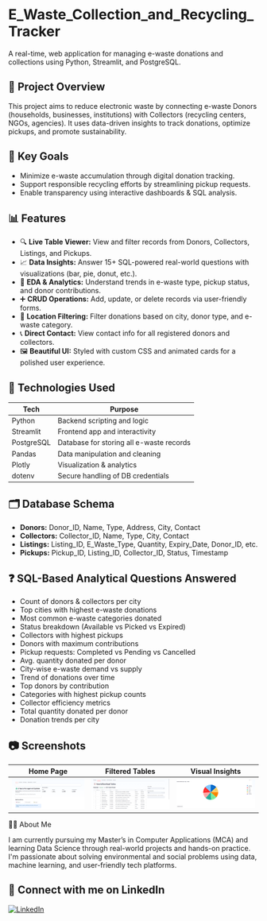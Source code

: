 # E_Waste_Collection_and_Recycling_Tracker
A real-time, web application for managing e-waste donations and collections using Python, Streamlit, and PostgreSQL.

## 🚀 Project Overview
This project aims to reduce electronic waste by connecting e-waste Donors (households, businesses, institutions) with Collectors (recycling centers, NGOs, agencies). It uses data-driven insights to track donations, optimize pickups, and promote sustainability.

## 🌱 Key Goals
- Minimize e-waste accumulation through digital donation tracking.
- Support responsible recycling efforts by streamlining pickup requests.
- Enable transparency using interactive dashboards & SQL analysis.

## 📊 Features
- 🔍 **Live Table Viewer:** View and filter records from Donors, Collectors, Listings, and Pickups.  
- 📈 **Data Insights:** Answer 15+ SQL-powered real-world questions with visualizations (bar, pie, donut, etc.).  
- 🧠 **EDA & Analytics:** Understand trends in e-waste type, pickup status, and donor contributions.  
- ➕ **CRUD Operations:** Add, update, or delete records via user-friendly forms.  
- 📍 **Location Filtering:** Filter donations based on city, donor type, and e-waste category.  
- 📞 **Direct Contact:** View contact info for all registered donors and collectors.  
- 🖼 **Beautiful UI:** Styled with custom CSS and animated cards for a polished user experience.

## 📂 Technologies Used

| Tech       | Purpose                                   |
|------------|-------------------------------------------|
| Python     | Backend scripting and logic               |
| Streamlit  | Frontend app and interactivity            |
| PostgreSQL | Database for storing all e-waste records |
| Pandas     | Data manipulation and cleaning            |
| Plotly     | Visualization & analytics                 |
| dotenv     | Secure handling of DB credentials         |

## 🗂 Database Schema
- **Donors:** Donor_ID, Name, Type, Address, City, Contact  
- **Collectors:** Collector_ID, Name, Type, City, Contact  
- **Listings:** Listing_ID, E_Waste_Type, Quantity, Expiry_Date, Donor_ID, etc.  
- **Pickups:** Pickup_ID, Listing_ID, Collector_ID, Status, Timestamp  

## ❓ SQL-Based Analytical Questions Answered
- Count of donors & collectors per city  
- Top cities with highest e-waste donations  
- Most common e-waste categories donated  
- Status breakdown (Available vs Picked vs Expired)  
- Collectors with highest pickups  
- Donors with maximum contributions  
- Pickup requests: Completed vs Pending vs Cancelled  
- Avg. quantity donated per donor  
- City-wise e-waste demand vs supply  
- Trend of donations over time  
- Top donors by contribution  
- Categories with highest pickup counts  
- Collector efficiency metrics  
- Total quantity donated per donor  
- Donation trends per city
## 📷 Screenshots
| Home Page | Filtered Tables | Visual Insights |
|-----------|----------------|----------------|
| ![Home](screenshot/home.png) | ![Tables](screenshot/tables.png) | ![Charts](screenshot/charts.png) |

🙋‍♀ About Me

I am currently pursuing my Master’s in Computer Applications (MCA) and learning Data Science through real-world projects and hands-on practice.
I'm passionate about solving environmental and social problems using data, machine learning, and user-friendly tech platforms.

## 🔗 Connect with me on LinkedIn  
[![LinkedIn](https://img.shields.io/badge/LinkedIn-Profile-blue?style=for-the-badge&logo=linkedin)](https://www.linkedin.com/in/yamini-s-886572371/)
